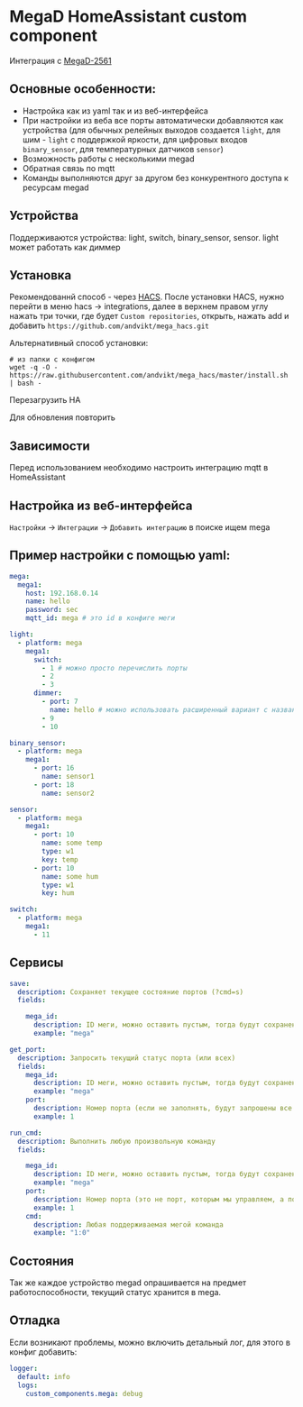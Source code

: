 # MegaD HomeAssistant custom component

Интеграция с [MegaD-2561](https://www.ab-log.ru/smart-house/ethernet/megad-2561)

## Основные особенности:
- Настройка как из yaml так и из веб-интерфейса
- При настройки из веба все порты автоматически добавляются как устройства (для обычных релейных выходов создается 
  `light`, для шим - `light` с поддержкой яркости, для цифровых входов `binary_sensor`, для температурных датчиков
  `sensor`)
- Возможность работы с несколькими megad
- Обратная связь по mqtt
- Команды выполняются друг за другом без конкурентного доступа к ресурсам megad
## Устройства
Поддерживаются устройства: light, switch, binary_sensor, sensor. light может работать как диммер
## Установка
Рекомендованнй способ - через [HACS](https://hacs.xyz/docs/installation/installation).
После установки HACS, нужно перейти в меню hacs -> integrations, далее в верхнем правом углу
нажать три точки, где будет `Custom repositories`, открыть, нажать add и добавить `https://github.com/andvikt/mega_hacs.git`

Альтернативный способ установки:
```shell
# из папки с конфигом
wget -q -O - https://raw.githubusercontent.com/andvikt/mega_hacs/master/install.sh | bash -
```
Перезагрузить HA

Для обновления повторить
## Зависимости
Перед использованием необходимо настроить интеграцию mqtt в HomeAssistant

## Настройка из веб-интерфейса
`Настройки` -> `Интеграции` -> `Добавить интеграцию` в поиске ищем mega

## Пример настройки с помощью yaml:
```yaml
mega: 
  mega1:
    host: 192.168.0.14
    name: hello
    password: sec
    mqtt_id: mega # это id в конфиге меги

light:
  - platform: mega
    mega1:
      switch:
        - 1 # можно просто перечислить порты
        - 2
        - 3
      dimmer:
        - port: 7
          name: hello # можно использовать расширенный вариант с названиями
        - 9
        - 10

binary_sensor:
  - platform: mega
    mega1:
      - port: 16
        name: sensor1
      - port: 18
        name: sensor2

sensor:
  - platform: mega
    mega1:
      - port: 10
        name: some temp
        type: w1
        key: temp
      - port: 10
        name: some hum
        type: w1
        key: hum

switch:
  - platform: mega
    mega1:
      - 11

```

## Сервисы
```yaml
save:
  description: Сохраняет текущее состояние портов (?cmd=s)
  fields:

    mega_id:
      description: ID меги, можно оставить пустым, тогда будут сохранены все зарегистрированные меги
      example: "mega"

get_port:
  description: Запросить текущий статус порта (или всех)
  fields:
    mega_id:
      description: ID меги, можно оставить пустым, тогда будут сохранены все зарегистрированные меги
      example: "mega"
    port:
      description: Номер порта (если не заполнять, будут запрошены все порты сразу)
      example: 1

run_cmd:
  description: Выполнить любую произвольную команду
  fields:

    mega_id:
      description: ID меги, можно оставить пустым, тогда будут сохранены все зарегистрированные меги
      example: "mega"
    port:
      description: Номер порта (это не порт, которым мы управляем, а порт с которого шлем команду)
      example: 1
    cmd:
      description: Любая поддерживаемая мегой команда
      example: "1:0"

```

## Состояния
Так же каждое устройство megad опрашивается на предмет работоспособности, текущий статус
хранится в mega.<id>

## Отладка
Если возникают проблемы, можно включить детальный лог, для этого в конфиг добавить:
```yaml
logger:
  default: info
  logs:
    custom_components.mega: debug
```